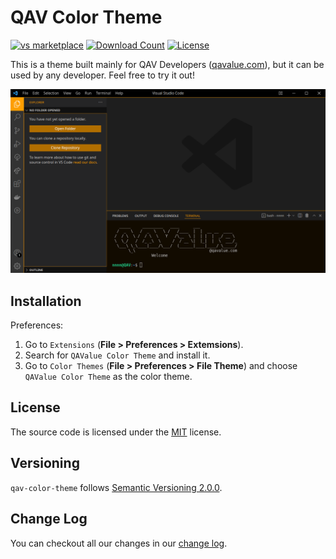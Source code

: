 # QAV Color Theme

[![vs marketplace](https://img.shields.io/vscode-marketplace/v/qavalue.qav-color-theme.svg?label=vs%20marketplace)](https://marketplace.visualstudio.com/items?itemName=qavalue.qav-color-theme)
[![Download Count](https://img.shields.io/visual-studio-marketplace/d/qavalue.qav-color-theme)](https://marketplace.visualstudio.com/items?itemName=qavalue.qav-color-theme)
[![License](https://img.shields.io/badge/license-MIT-green.svg?style=flat)](https://github.com/qavalue/qav-color-theme/blob/master/LICENSE.md)

This is a theme built mainly for QAV Developers ([qavalue.com](https://www.qavalue.com)), but it can be used by any developer. Feel free to try it out!

![Comma-first style](images/preview.png)

## Installation
Preferences:

1. Go to `Extensions` (**File > Preferences > Extemsions**).
2. Search for `QAValue Color Theme` and install it.
3. Go to `Color Themes` (**File > Preferences > File Theme**) and choose `QAValue Color Theme` as the color theme.

## License

The source code is licensed under the [MIT](https://github.com/qavalue/qav-color-theme/blob/master/LICENSE.md) license.

## Versioning

`qav-color-theme` follows [Semantic Versioning 2.0.0](http://semver.org/).

## Change Log

You can checkout all our changes in our [change log](https://github.com/qavalue/qav-color-theme/blob/master/CHANGELOG.md).
